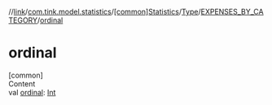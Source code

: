 //[link](../../../../index.md)/[com.tink.model.statistics](../../../index.md)/[[common]Statistics](../../index.md)/[Type](../index.md)/[EXPENSES_BY_CATEGORY](index.md)/[ordinal](ordinal.md)



# ordinal  
[common]  
Content  
val [ordinal](ordinal.md): [Int](https://kotlinlang.org/api/latest/jvm/stdlib/kotlin/-int/index.html)  



